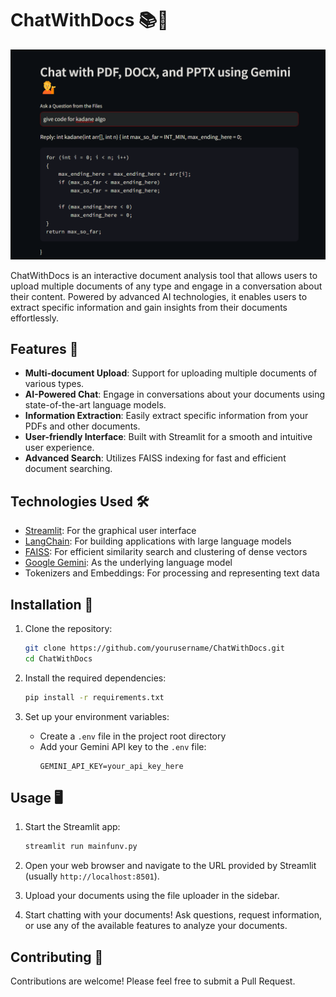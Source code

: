 # ChatWithDocs 📚💬

![ChatWithDocs Demo](/demoimage.png)

ChatWithDocs is an interactive document analysis tool that allows users to upload multiple documents of any type and engage in a conversation about their content. Powered by advanced AI technologies, it enables users to extract specific information and gain insights from their documents effortlessly.

## Features 🌟

- **Multi-document Upload**: Support for uploading multiple documents of various types.
- **AI-Powered Chat**: Engage in conversations about your documents using state-of-the-art language models.
- **Information Extraction**: Easily extract specific information from your PDFs and other documents.
- **User-friendly Interface**: Built with Streamlit for a smooth and intuitive user experience.
- **Advanced Search**: Utilizes FAISS indexing for fast and efficient document searching.

## Technologies Used 🛠️

- [Streamlit](https://streamlit.io/): For the graphical user interface
- [LangChain](https://python.langchain.com/): For building applications with large language models
- [FAISS](https://github.com/facebookresearch/faiss): For efficient similarity search and clustering of dense vectors
- [Google Gemini](https://deepmind.google/technologies/gemini/): As the underlying language model
- Tokenizers and Embeddings: For processing and representing text data

## Installation 🚀

1. Clone the repository:
   ```bash
   git clone https://github.com/yourusername/ChatWithDocs.git
   cd ChatWithDocs
   ```

2. Install the required dependencies:
   ```bash
   pip install -r requirements.txt
   ```

3. Set up your environment variables:
   - Create a `.env` file in the project root directory
   - Add your Gemini API key to the `.env` file:
     ```
     GEMINI_API_KEY=your_api_key_here
     ```

## Usage 🖥️

1. Start the Streamlit app:
   ```bash
   streamlit run mainfunv.py
   ```

2. Open your web browser and navigate to the URL provided by Streamlit (usually `http://localhost:8501`).

3. Upload your documents using the file uploader in the sidebar.

4. Start chatting with your documents! Ask questions, request information, or use any of the available features to analyze your documents.

## Contributing 🤝

Contributions are welcome! Please feel free to submit a Pull Request.
